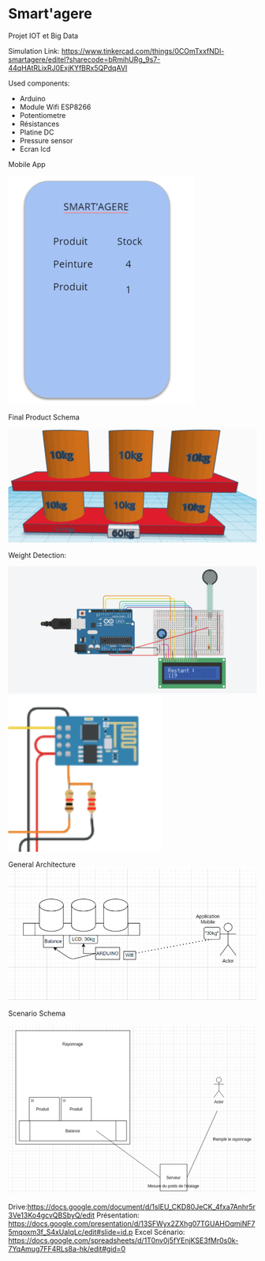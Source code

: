 # Smart'agere
Projet IOT et Big Data

Simulation Link: https://www.tinkercad.com/things/0COmTxxfNDl-smartagere/editel?sharecode=bRmihURg_9s7-44qHAtRLixRJ0ExjKYfBRx5QPdqAVI

Used components:

- Arduino 
- Module Wifi ESP8266
- Potentiometre
- Résistances
- Platine DC
- Pressure sensor
- Ecran lcd


Mobile App

![alt text](https://github.com/cousincecile/iot/blob/main/app_mobile.PNG)

Final Product Schema

![alt text](https://github.com/cousincecile/iot/blob/main/schema_etagere.PNG)

Weight Detection:

![alt text](https://github.com/cousincecile/iot/blob/main/schema-detection-poids.PNG)
![alt text](https://github.com/cousincecile/iot/blob/main/carte%20wifi.PNG)


General Architecture
![alt text](https://github.com/cousincecile/iot/blob/main/schema_fonct.PNG)

Scenario Schema

![alt text](https://github.com/cousincecile/iot/blob/main/schema-senario.PNG)

Drive:https://docs.google.com/document/d/1slEU_CKD80JeCK_4fxa7Anhr5r3Ve13Ko4gcvQBSbyQ/edit
Présentation: https://docs.google.com/presentation/d/13SFWyx2ZXhg07TGUAHOqmiNF75mqoxm3f_S4xUaIqLc/edit#slide=id.p
Excel Scénario: https://docs.google.com/spreadsheets/d/1T0nv0j5fYEnjKSE3fMr0s0k-7YqAmug7FF4RLs8a-hk/edit#gid=0
